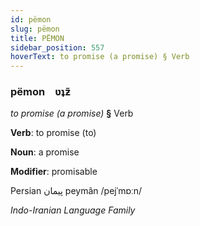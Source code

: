 ```yaml
---
id: pëmon
slug: pëmon
title: PËMON
sidebar_position: 557
hoverText: to promise (a promise) § Verb
---
```


### pëmon&emsp;<span kind="abugida">ʋʇƶ̃</span>

*to promise (a promise)* **§** Verb

**Verb**: to promise (to)

**Noun**: a promise

**Modifier**: promisable

Persian پیمان peymân /pejˈmɒːn/

*Indo-Iranian Language Family*